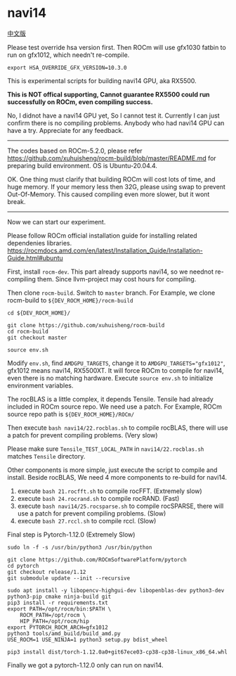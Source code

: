 # navi14

[中文版](README_zh_CN.md)

Please test override hsa version first.
Then ROCm will use gfx1030 fatbin to run on gfx1012, which needn't re-compile.

```
export HSA_OVERRIDE_GFX_VERSION=10.3.0
```

This is experimental scripts for building navi14 GPU, aka RX5500.

**This is NOT offical supporting, Cannot guarantee RX5500 could run successfully on ROCm, even compiling success.**

No, I didnot have a navi14 GPU yet, So I cannot test it. Currently I can just confirm there is no compiling problems. Anybody who had navi14 GPU can have a try. Appreciate for any feedback.

---

The codes based on ROCm-5.2.0, please refer <https://github.com/xuhuisheng/rocm-build/blob/master/README.md> for preparing build environment. OS is Ubuntu-20.04.4.

OK. One thing must clarify that building ROCm will cost lots of time, and huge memory. If your memory less then 32G, please using swap to prevent Out-Of-Memory.
This caused compiling even more slower, but it wont break.

---

Now we can start our experiment.

Please follow ROCm official installation guide for installing related dependenies libraries. <https://rocmdocs.amd.com/en/latest/Installation_Guide/Installation-Guide.html#ubuntu>

First, install `rocm-dev`. This part already supports navi14, so we neednot re-compiling them. Since llvm-project may cost hours for compiling.

Then clone `rocm-build`. Switch to `master` branch.
For Example, we clone rocm-build to `${DEV_ROCM_HOME}/rocm-build`

```
cd ${DEV_ROCM_HOME}/

git clone https://github.com/xuhuisheng/rocm-build
cd rocm-build
git checkout master

source env.sh

```

Modify `env.sh`, find `AMDGPU_TARGETS`, change it to `AMDGPU_TARGETS="gfx1012"`, gfx1012 means navi14, RX5500XT.
It will force ROCm to compile for navi14, even there is no matching hardware. Execute `source env.sh` to initialize environment variables.

The rocBLAS is a little complex, it depends Tensile. Tensile had already included in ROCm source repo. We need use a patch.
For Example, ROCm source repo path is `${DEV_ROCM_HOME}/ROCm/`

Then execute `bash navi14/22.rocblas.sh` to compile rocBLAS, there will use a patch for prevent compiling problems. (Very slow)

Please make sure `Tensile_TEST_LOCAL_PATH` in `navi14/22.rocblas.sh` matches `Tensile` directory.

Other components is more simple, just execute the script to compile and install.
Beside rocBLAS, We need 4 more components to re-build for navi14.

1. execute `bash 21.rocfft.sh` to compile rocFFT. (Extremely slow)
2. execute `bash 24.rocrand.sh` to compile rocRAND. (Fast)
3. execute `bash navi14/25.rocsparse.sh` to compile rocSPARSE, there will use a patch for prevent compiling problems. (Slow)
4. execute `bash 27.rccl.sh` to compile rccl. (Slow)

Final step is Pytorch-1.12.0 (Extremely Slow)

```
sudo ln -f -s /usr/bin/python3 /usr/bin/python

git clone https://github.com/ROCmSoftwarePlatform/pytorch
cd pytorch
git checkout release/1.12
git submodule update --init --recursive

sudo apt install -y libopencv-highgui-dev libopenblas-dev python3-dev python3-pip cmake ninja-build git
pip3 install -r requirements.txt
export PATH=/opt/rocm/bin:$PATH \
    ROCM_PATH=/opt/rocm \
    HIP_PATH=/opt/rocm/hip
export PYTORCH_ROCM_ARCH=gfx1012
python3 tools/amd_build/build_amd.py
USE_ROCM=1 USE_NINJA=1 python3 setup.py bdist_wheel

pip3 install dist/torch-1.12.0a0+git67ece03-cp38-cp38-linux_x86_64.whl

```

Finally we got a pytorch-1.12.0 only can run on navi14.
